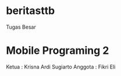 # beritasttb

Tugas Besar 

# Mobile Programing 2
Ketua : Krisna Ardi Sugiarto
Anggota : Fikri
          Eli

